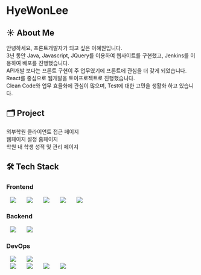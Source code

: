 # HyeWonLee

## ☀️ About Me
안녕하세요, 프론트개발자가 되고 싶은 이혜원입니다.<br>
3년 동안 Java, Javascript, JQuery를 이용하여 웹사이트를 구현했고, Jenkins를 이용하여 배포를 진행했습니다.<br>
API개발 보다는 프론트 구현이 주 업무였기에 프론트에 관심을 더 갖게 되었습니다.<br>
React를 중심으로 웹개발을 토이프로젝트로 진행했습니다.<br>
Clean Code와 업무 효율화에 관심이 많으며, Test에 대한 고민을 생활화 하고 있습니다.<br>

## 🗂 Project
외부학원 클라이언트 접근 페이지<br>
웹페이지 설정 홈페이지<br>
학원 내 학생 성적 및 관리 페이지

## 🛠 Tech Stack
### Frontend
<a><img src="https://img.shields.io/badge/HTML5-E34F26?style=flat-square&logo=HTML5&logoColor=white" style="height : auto; margin-left : 10px; margin-right : 10px;"/></a>&nbsp;
<a><img src="https://img.shields.io/badge/CSS3-1572B6?style=flat-square&logo=CSS3&logoColor=white" style="height : auto; margin-left : 10px; margin-right : 10px;"/></a>&nbsp;
<a><img src="https://img.shields.io/badge/Javascript-F7DF1E?style=flat-square&logo=Javascript&logoColor=white" style="height : auto; margin-left : 10px; margin-right : 10px;"/></a>&nbsp;
<a><img src="https://img.shields.io/badge/React-61DAFB?style=flat-square&logo=React&logoColor=white" style="height : auto; margin-left : 10px; margin-right : 
10px;"/></a>&nbsp;
<a><img src="https://img.shields.io/badge/Redux-764ABC?style=flat-square&logo=React&logoColor=white" style="height : auto; margin-left : 10px; margin-right : 
10px;"/></a>&nbsp;
<br>
### Backend
<a><img src="https://img.shields.io/badge/Java-007396?style=flat-square&logo=Java&logoColor=white" style="height : auto; margin-left : 10px; margin-right : 10px;"/></a>&nbsp;
<a><img src="https://img.shields.io/badge/SpringFramework-6DB33F?style=flat-square&logo=Spring&logoColor=white" style="height : auto; margin-left : 10px; margin-right : 10px;"/></a>&nbsp;
<br>
### DevOps
<a><img src="https://img.shields.io/badge/Oracle-F80000?style=flat-square&logo=Oracle&logoColor=white" style="height : auto; margin-left : 10px; margin-right : 10px;"/></a>&nbsp;
<a><img src="https://img.shields.io/badge/PostgreSQL-4169E1?style=flat-square&logo=PostgreSQL&logoColor=white" style="height : auto; margin-left : 10px; margin-right : 10px;"/></a>&nbsp;
<br/>
<a><img src="https://img.shields.io/badge/Git-F05032?style=flat-square&logo=Git&logoColor=white" style="height : auto; margin-left : 10px; margin-right : 10px;"/></a>&nbsp;
<a><img src="https://img.shields.io/badge/Linux-FCC624?style=flat-square&logo=Linux&logoColor=white" style="height : auto; margin-left : 10px; margin-right : 10px;"/></a>&nbsp;
<a><img src="https://img.shields.io/badge/Jenkins-D24939?style=flat-square&logo=Jenkins&logoColor=white" style="height : auto; margin-left : 10px; margin-right : 10px;"/></a>&nbsp;
<a><img src="https://img.shields.io/badge/AmazonS3-569A31?style=flat-square&logo=AmazonS3&logoColor=white" style="height : auto; margin-left : 10px; margin-right : 10px;"/></a>&nbsp;
<br/>

